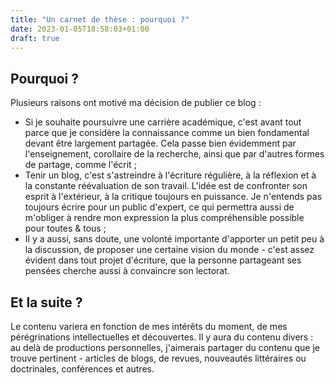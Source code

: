 ```yaml
---
title: "Un carnet de thèse : pourquoi ?"
date: 2023-01-05T18:58:03+01:00
draft: true
---
```



## Pourquoi ?

Plusieurs raisons ont motivé ma décision de publier ce blog :
- Si je souhaite poursuivre une carrière académique, c'est avant tout parce que je considère la connaissance comme un bien fondamental devant être largement partagée. Cela passe bien évidemment par l'enseignement, corollaire de la recherche, ainsi que par d'autres formes de partage, comme l'écrit ;
- Tenir un blog, c'est s'astreindre à l'écriture régulière, à la réflexion et à la constante réévaluation de son travail. L'idée est de confronter son esprit à l'extérieur, à la critique toujours en puissance. Je n'entends pas toujours écrire pour un public d'expert, ce qui permettra aussi de m'obliger à rendre mon expression la plus compréhensible possible pour toutes & tous ;
- Il y a aussi, sans doute, une volonté importante d'apporter un petit peu à la discussion, de proposer une certaine vision du monde - c'est assez évident dans tout projet d'écriture, que la personne partageant ses pensées cherche aussi à convaincre son lectorat. 


## Et la suite ?

Le contenu variera en fonction de mes intérêts du moment, de mes pérégrinations intellectuelles et découvertes. Il y aura du contenu divers : au delà de productions personnelles, j'aimerais partager du contenu que je trouve pertinent - articles de blogs, de revues, nouveautés littéraires ou doctrinales, conférences et autres.

